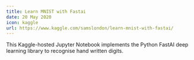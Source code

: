 ```yaml
---
title: Learn MNIST with Fastai
date: 20 May 2020
icon: kaggle
url: https://www.kaggle.com/samslondon/learn-mnist-with-fastai/
---
```


This Kaggle-hosted Jupyter Notebook
implements the Python FastAI deep learning
library to recognise hand written digits.
